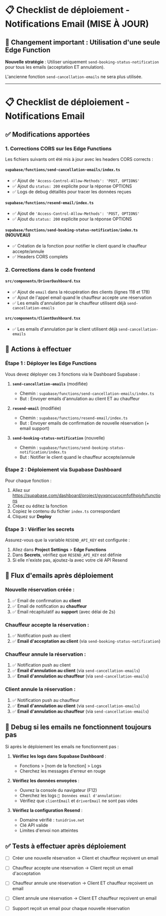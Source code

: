 # 📋 Checklist de déploiement - Notifications Email (MISE À JOUR)

## 🎯 Changement important : Utilisation d'une seule Edge Function

**Nouvelle stratégie** : Utiliser uniquement `send-booking-status-notification` pour tous les emails (acceptation ET annulation).

L'ancienne fonction `send-cancellation-emails` ne sera plus utilisée.

---

# 📋 Checklist de déploiement - Notifications Email

## ✅ Modifications apportées

### 1. Corrections CORS sur les Edge Functions

Les fichiers suivants ont été mis à jour avec les headers CORS corrects :

#### `supabase/functions/send-cancellation-emails/index.ts`
- ✅ Ajout de `'Access-Control-Allow-Methods': 'POST, OPTIONS'`
- ✅ Ajout du `status: 200` explicite pour la réponse OPTIONS
- ✅ Logs de debug détaillés pour tracer les données reçues

#### `supabase/functions/resend-email/index.ts`
- ✅ Ajout de `'Access-Control-Allow-Methods': 'POST, OPTIONS'`
- ✅ Ajout du `status: 200` explicite pour la réponse OPTIONS

#### `supabase/functions/send-booking-status-notification/index.ts` (NOUVEAU)
- ✅ Création de la fonction pour notifier le client quand le chauffeur accepte/annule
- ✅ Headers CORS complets

### 2. Corrections dans le code frontend

#### `src/components/DriverDashboard.tsx`
- ✅ Ajout de `email` dans la récupération des clients (lignes 118 et 178)
- ✅ Ajout de l'appel email quand le chauffeur accepte une réservation
- ✅ Les emails d'annulation par le chauffeur utilisent déjà `send-cancellation-emails`

#### `src/components/ClientDashboard.tsx`
- ✅ Les emails d'annulation par le client utilisent déjà `send-cancellation-emails`

## 🚀 Actions à effectuer

### Étape 1 : Déployer les Edge Functions

Vous devez déployer ces 3 fonctions via le Dashboard Supabase :

1. **`send-cancellation-emails`** (modifiée)
   - Chemin : `supabase/functions/send-cancellation-emails/index.ts`
   - But : Envoyer emails d'annulation au client ET au chauffeur

2. **`resend-email`** (modifiée)
   - Chemin : `supabase/functions/resend-email/index.ts`
   - But : Envoyer emails de confirmation de nouvelle réservation (+ email support)

3. **`send-booking-status-notification`** (nouvelle)
   - Chemin : `supabase/functions/send-booking-status-notification/index.ts`
   - But : Notifier le client quand le chauffeur accepte/annule

### Étape 2 : Déploiement via Supabase Dashboard

Pour chaque fonction :

1. Allez sur https://supabase.com/dashboard/project/gyxqncucocmfoflhpjyh/functions
2. Créez ou éditez la fonction
3. Copiez le contenu du fichier `index.ts` correspondant
4. Cliquez sur **Deploy**

### Étape 3 : Vérifier les secrets

Assurez-vous que la variable `RESEND_API_KEY` est configurée :

1. Allez dans **Project Settings** > **Edge Functions**
2. Dans **Secrets**, vérifiez que `RESEND_API_KEY` est définie
3. Si elle n'existe pas, ajoutez-la avec votre clé API Resend

## 📧 Flux d'emails après déploiement

### Nouvelle réservation créée :
1. ✅ Email de confirmation au **client**
2. ✅ Email de notification au **chauffeur**
3. ✅ Email récapitulatif au **support** (avec délai de 2s)

### Chauffeur accepte la réservation :
1. ✅ Notification push au client
2. ✅ **Email d'acceptation au client** (via `send-booking-status-notification`)

### Chauffeur annule la réservation :
1. ✅ Notification push au client
2. ✅ **Email d'annulation au client** (via `send-cancellation-emails`)
3. ✅ **Email d'annulation au chauffeur** (via `send-cancellation-emails`)

### Client annule la réservation :
1. ✅ Notification push au chauffeur
2. ✅ **Email d'annulation au client** (via `send-cancellation-emails`)
3. ✅ **Email d'annulation au chauffeur** (via `send-cancellation-emails`)

## 🐛 Debug si les emails ne fonctionnent toujours pas

Si après le déploiement les emails ne fonctionnent pas :

1. **Vérifiez les logs dans Supabase Dashboard** :
   - Fonctions > [nom de la fonction] > Logs
   - Cherchez les messages d'erreur en rouge

2. **Vérifiez les données envoyées** :
   - Ouvrez la console du navigateur (F12)
   - Cherchez les logs `📧 Données email d'annulation:`
   - Vérifiez que `clientEmail` et `driverEmail` ne sont pas vides

3. **Vérifiez la configuration Resend** :
   - Domaine vérifié : `tunidrive.net`
   - Clé API valide
   - Limites d'envoi non atteintes

## ✅ Tests à effectuer après déploiement

- [ ] Créer une nouvelle réservation → Client et chauffeur reçoivent un email
- [ ] Chauffeur accepte une réservation → Client reçoit un email d'acceptation
- [ ] Chauffeur annule une réservation → Client ET chauffeur reçoivent un email
- [ ] Client annule une réservation → Client ET chauffeur reçoivent un email
- [ ] Support reçoit un email pour chaque nouvelle réservation

